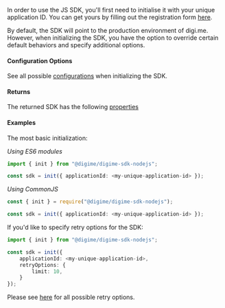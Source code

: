 In order to use the JS SDK, you'll first need to initialise it with your unique application ID.
You can get yours by filling out the registration form [here](https://worlddataexchange.com/register).

By default, the SDK will point to the production environment of digi.me. However, when initializing the SDK, you have the option to override certain default behaviors and specify additional options.

#### Configuration Options
See all possible [configurations](../../interfaces/Types.SDKConfiguration.html) when initializing the SDK.

#### Returns
The returned SDK has the following [properties](../../interfaces/SDK.DigimeSDK.html)

#### Examples
The most basic initialization:

_Using ES6 modules_
```typescript
import { init } from "@digime/digime-sdk-nodejs";

const sdk = init({ applicationId: <my-unique-application-id> });
```

_Using CommonJS_
```typescript
const { init } = require("@digime/digime-sdk-nodejs");

const sdk = init({ applicationId: <my-unique-application-id> });
```

If you'd like to specify retry options for the SDK:
```typescript
import { init } from "@digime/digime-sdk-nodejs";

const sdk = init({
    applicationId: <my-unique-application-id>,
    retryOptions: {
        limit: 10,
    }
});
```

Please see [here](https://github.com/DefinitelyTyped/DefinitelyTyped/blob/master/types/got/index.d.ts#L271) for all possible retry options.
